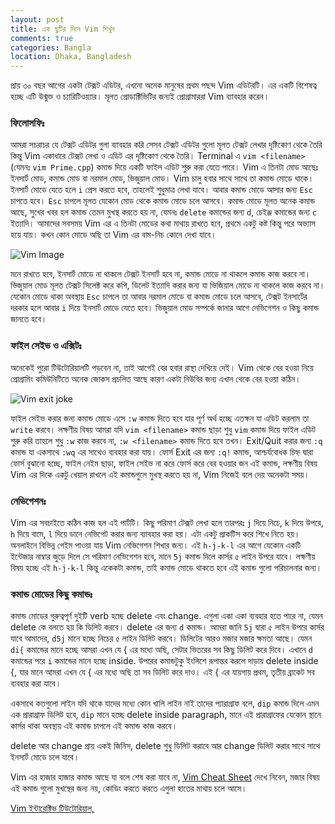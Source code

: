 ```yaml
---
layout: post
title: এক ছুটির দিনে Vim শিখুন
comments: true
categories: Bangla
location: Dhaka, Bangladesh
---
```


প্রায় ৩০ বছর আগের একটা টেক্সট এডিটর, এখনো অনেক মানুষের প্রথম পছন্দ Vim এডিটরটি। এর একটি বিশেষত্ব হচ্ছে এটি উন্মুক্ত ও চ্যারিটিওয়্যার। মূলত প্রোডাক্টিভিটির জন্যই প্রোগ্রামাররা Vim ব্যাবহার করেন। 

### ফিলোসফিঃ 
আমরা সচরাচর যে টেক্সট এডিটর গুলা ব্যাবহার করি সেসব টেক্সট এডিটর গুলো মূলত টেক্সট লেখার দৃষ্টিকোণ থেকে তৈরি কিন্তু Vim একাধারে টেক্সট লেখা ও এডিট এর দৃষ্টিকোণ থেকে তৈরি। Terminal এ `vim <filename>`  (যেমনঃ `vim Prime.cpp`) কমান্ড দিয়ে একটি ফাইল এডিট শুরু করা যেতে পারে। Vim এ তিনটা মোড আছেঃ ইনসার্ট মোড, কমান্ড মোড বা নরমাল মোড, ভিজুয়াল মোড। Vim চালু হবার সাথে সাথে তা কমান্ড মোডে থাকে। ইনসার্ট মোডে যেতে হলে `i` প্রেস করতে হবে, তাহলেই শুধুমাত্র লেখা যাবে। আবার কমান্ড মোডে আসার জন্য `Esc` চাপতে হবে। `Esc` চাপলে মূলত যেকোন মোড থেকে কমান্ড মোডে চলে আসবে। কমান্ড মোডে মূলত অনেক কমান্ড আছে, সুখের খবর হল কমান্ড তেমন মুখস্থ করতে হয় না, যেমনঃ `delete` কমান্ডের জন্য `d`, চেইঞ্জ কমান্ডের জন্য `c` ইত্যাদি। আমাদের সবসময় Vim এর এ তিনটা মোডের কথা মাথায় রাখতে হবে, প্রথমে একটু কষ্ট কিন্তু পরে অভ্যাস হয়ে যায়। কখন কোন মোডে অছি তা Vim এর বাম-নিচ কোনে দেখা যাবে। 

![Vim Image](mode_identification.jpg)

মনে রাখতে হবে, ইনসার্ট মোডে না থাকলে টেক্সট ইনসার্ট হবে না, কমান্ড মোডে না থাকলে কমান্ড কাজ করবে না। ভিজুয়াল মোড মূলত টেক্সট সিলেক্ট করে কপি, ডিলেট ইত্যাদি করার জন্য যা ভিজিয়াল মোডে না থাকলে কাজ করবে না। যেকোন মোডে থাকা অবস্থায় `Esc` চাপলে তা আবার নরমাল মোডে বা কমান্ড মোডে চলে আসবে, টেক্সট ইনসার্টের দরকার হলে আবার `i` দিয়ে ইনসার্ট মোডে যেতে হবে। ভিজুয়াল মোড সম্পর্কে জানার আগে নেভিগেশন ও কিছু কমান্ড জানতে হবে। 

### ফাইল সেইভ ও এক্সিটঃ
অনেকেই পুরো টিউটোরিয়ালটি পড়বেন না, তাই আগেই বের হবার রাস্থা দেখিয়ে দেই। Vim থেকে বের হওয়া নিয়ে প্রোগ্রামিং কমিউনিটিতে অনেক জোকস প্রচলিত আছে কারণ একটা নিউবির জন্য এখান থেকে বের হওয়া কঠিন। 
 
 ![Vim exit joke](exit_joke.jpg)

ফাইল সেইভ করার জন্য কমান্ড মোডে এসে `:w` কমান্ড দিতে হবে যার পূর্ণ অর্থ হচ্ছে এতক্ষন যা এডিট করলাম তা `write` করবে। লক্ষণীয় বিষয় আমরা যদি `vim <filename>` কমান্ড ছাড়া শুধু `vim` কমান্ড দিয়ে ফাইল এডিট শুরু করি তাহলে শুধু `:w` কাজ করবে না, `:w <filename>` কমান্ড দিতে হবে তখন। Exit/Quit করার জন্য `:q` কমান্ড যা একসাথে `:wq` এর সাথেও ব্যবহার করা যায়। ফোর্স Exit এর জন্য `:q!` কমান্ড, আশ্চর্যবোধক চিহ্ন দ্বারা ফোর্স বুঝানো হচ্ছে, ফাইল নেইম ছাড়া, ফাইল সেইভ না করে ফোর্স করে বের হওয়ার জন এই কমান্ড, লক্ষণীয় বিষয় Vim এর দিকে একটু খেয়াল রাখলে এই কমান্ডগুলে মুখস্থ করতে হয় না, Vim নিজেই বলে দেয় অনেকটা সময়।  

### নেভিগেশনঃ
Vim এর সবচাইতে কঠিন কাজ হল এই পার্টটি। কিছু পরিমাণ টেক্সট লেখা হলে তারপরঃ `j` দিয়ে নিচে, `k` দিয়ে উপরে, `h` দিয়ে বামে, `l` দিয়ে ডানে নেভিগেট করার জন্য ব্যাবহার করা হয়। এটা একটু প্রাকটিস করে শিখে নিতে হয়। অনলাইনে বিভিন্ন গেইম পাওয়া যায় Vim নেভিগেশন শিখার জন্য। এই `h-j-k-l` এর আগে যেকোন একটি ইন্টেজার নাম্বার জুড়ে দিলে সে পরিমাণ নেভিগেশন হবে, মানে `5j` কমান্ড দিলে কার্সর ৫ লাইন উপরে যাবে। লক্ষণীয় বিষয় হচ্ছে এই `h-j-k-l` কিন্তু একেকটা কমান্ড, তাই কমান্ড মোডে থাকতে হবে এই কমান্ড গুলো পরিচালনার জন্য। 

### কমান্ড মোডের কিছু কমান্ডঃ
কমান্ড মোডের গুরুত্বপূর্ণ দুইটি verb হচ্ছে delete এবং change. এগুলা একা একা ব্যবহার হতে পারে না, যেমন delete কে বলতে হয় কি ডিলিট করবে। delete এর জন্য `d` কমান্ড। আমরা জানি `5j` দ্বারা ৫ লাইন উপরে কার্সর যাবে আমাদের, `d5j` মানে হচ্ছে নিচের ৫ লাইন ডিলিট করবে। ডিলিটের আরও মজার মজার ক্ষমতা আছে। যেমন `di{` কমান্ডের মানে হচ্ছে আমরা এখন যে { এর মধ্যে অছি, সেটার ভিতরের সব কিছু ডিলিট করে দিবে। এখানে `d` কমান্ডের পরে `i` কমান্ডের মানে হচ্ছে inside. উপরের কমান্ডটুকু ইংলিশে রূপান্তর করলে দাড়ায় delete inside {, যার মানে আমরা এখন যে { এর মধ্যে অছি তা সব ডিলিট করে দাও। এই { এর যায়গায় প্রথম, তৃতীয় ব্রাকেট সব ব্যবহার করা যাবে। 

একসাথে কতগুলো লাইন যদি থাকে যাদের মধ্যে কোন খালি লাইন নাই তাদের প্যারাগ্রাফ বলে, `dip` কমান্ড দিলে এমন এক প্রারাগ্রাফ ডিলিট হবে, `dip` মানে হচ্ছে delete inside paragraph, মানে এই প্রারাগ্রাফের যেকোন স্থানে কার্সর থাকা অবস্থায় এই কমান্ড চাপলে এই কমান্ড কাজ করবে। 

delete আর change প্রায় একই জিনিস, delete শুধু ডিলিট করাবে আর change ডিলিট করার সাথে সাথে ইনসার্ট মোডে চলে যাবে। 

Vim এর হাজার হাজার কমান্ড আছে যা বলে শেষ করা যাবে না, <a href="https://vim.rtorr.com/">Vim Cheat Sheet</a> দেখে নিবেন, মজার বিষয় এই কমান্ড গুলো  মুখস্থের জন্য নয়, কোডিং করতে করতে এগুলা হাতের মাথায় চলে আসে। 

<a href="https://www.openvim.com/">Vim ইন্টারেক্টিভ টিউটোরিয়াল, </a>

